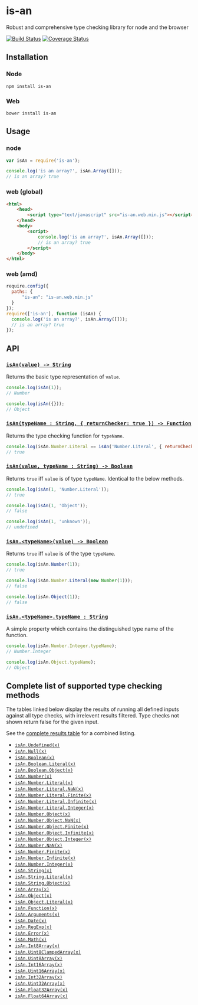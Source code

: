 # is-an
Robust and comprehensive type checking library for node and the browser

[![Build Status](https://travis-ci.org/WHenderson/is-an.svg?branch=master)](https://travis-ci.org/WHenderson/is-an)
[![Coverage Status](https://coveralls.io/repos/WHenderson/is-an/badge.svg?branch=master&service=github)](https://coveralls.io/github/WHenderson/is-an?branch=master)

## Installation

### Node
    npm install is-an

### Web
    bower install is-an

## Usage

### node
```js
var isAn = require('is-an');

console.log('is an array?', isAn.Array([]));
// is an array? true
```

### web (global)
```html
<html>
    <head>
        <script type="text/javascript" src="is-an.web.min.js"></script>
    </head>
    <body>
        <script>
            console.log('is an array?', isAn.Array([]));
            // is an array? true
        </script>
    </body>
</html>
```

### web (amd)
```js
require.config({
  paths: {
      "is-an": "is-an.web.min.js"
  }
});
require(['is-an'], function (isAn) {
  console.log('is an array?', isAn.Array([]));
  // is an array? true
});
```

## API

### [`isAn(value) -> String`](examples/type-name.js)
Returns the basic type representation of `value`.

```js
console.log(isAn(1));
// Number

console.log(isAn({}));
// Object
```

### [`isAn(typeName : String, { returnChecker: true }) -> Function`](examples/return-checker.js)
Returns the type checking function for `typeName`.

```js
console.log(isAn.Number.Literal == isAn('Number.Literal', { returnChecker: true }));
// true
```

### [`isAn(value, typeName : String) -> Boolean`](examples/is-an.js)
Returns `true` iff `value` is of type `typeName`.
Identical to the below methods.

```js
console.log(isAn(1, 'Number.Literal'));
// true

console.log(isAn(1, 'Object'));
// false

console.log(isAn(1, 'unknown'));
// undefined
```

### [`isAn.<typeName>(value) -> Boolean`](examples/is-an-type.js)
Returns `true` iff `value` is of the type `typeName`.

```js
console.log(isAn.Number(1));
// true

console.log(isAn.Number.Literal(new Number(1)));
// false

console.log(isAn.Object(1));
// false
```

### [`isAn.<typeName>.typeName : String`](examples/type-name-property.js)
A simple property which contains the distinguished type name of the function.

```js
console.log(isAn.Number.Integer.typeName);
// Number.Integer

console.log(isAn.Object.typeName);
// Object
```

## Complete list of supported type checking methods

The tables linked below display the results of running all defined inputs against all type checks, with irrelevent results filtered.
Type checks not shown return false for the given input.

See the [complete results table](test/fixtures/complete.md) for a combined listing.

* [`isAn.Undefined(x)`](test/fixtures/Undefined.md)
* [`isAn.Null(x)`](test/fixtures/Null.md)
* [`isAn.Boolean(x)`](test/fixtures/Boolean.md)
* [`isAn.Boolean.Literal(x)`](test/fixtures/Boolean.md)
* [`isAn.Boolean.Object(x)`](test/fixtures/Boolean.md)
* [`isAn.Number(x)`](test/fixtures/Number.md)
* [`isAn.Number.Literal(x)`](test/fixtures/Number.md)
* [`isAn.Number.Literal.NaN(x)`](test/fixtures/Number.md)
* [`isAn.Number.Literal.Finite(x)`](test/fixtures/Number.md)
* [`isAn.Number.Literal.Infinite(x)`](test/fixtures/Number.md)
* [`isAn.Number.Literal.Integer(x)`](test/fixtures/Number.md)
* [`isAn.Number.Object(x)`](test/fixtures/Number.md)
* [`isAn.Number.Object.NaN(x)`](test/fixtures/Number.md)
* [`isAn.Number.Object.Finite(x)`](test/fixtures/Number.md)
* [`isAn.Number.Object.Infinite(x)`](test/fixtures/Number.md)
* [`isAn.Number.Object.Integer(x)`](test/fixtures/Number.md)
* [`isAn.Number.NaN(x)`](test/fixtures/Number.md)
* [`isAn.Number.Finite(x)`](test/fixtures/Number.md)
* [`isAn.Number.Infinite(x)`](test/fixtures/Number.md)
* [`isAn.Number.Integer(x)`](test/fixtures/Number.md)
* [`isAn.String(x)`](test/fixtures/String.md)
* [`isAn.String.Literal(x)`](test/fixtures/String.md)
* [`isAn.String.Object(x)`](test/fixtures/String.md)
* [`isAn.Array(x)`](test/fixtures/Array.md)
* [`isAn.Object(x)`](test/fixtures/Object.md)
* [`isAn.Object.Literal(x)`](test/fixtures/Object.md)
* [`isAn.Function(x)`](test/fixtures/Function.md)
* [`isAn.Arguments(x)`](test/fixtures/Arguments.md)
* [`isAn.Date(x)`](test/fixtures/Date.md)
* [`isAn.RegExp(x)`](test/fixtures/RegExp.md)
* [`isAn.Error(x)`](test/fixtures/Error.md)
* [`isAn.Math(x)`](test/fixtures/Math.md)
* [`isAn.Int8Array(x)`](test/fixtures/Int8Array.md)
* [`isAn.Uint8ClampedArray(x)`](test/fixtures/Uint8ClampedArray.md)
* [`isAn.Uint8Array(x)`](test/fixtures/Uint8Array.md)
* [`isAn.Int16Array(x)`](test/fixtures/Int16Array.md)
* [`isAn.Uint16Array(x)`](test/fixtures/Uint16Array.md)
* [`isAn.Int32Array(x)`](test/fixtures/Int32Array.md)
* [`isAn.Uint32Array(x)`](test/fixtures/Uint32Array.md)
* [`isAn.Float32Array(x)`](test/fixtures/Float32Array.md)
* [`isAn.Float64Array(x)`](test/fixtures/Float64Array.md)



